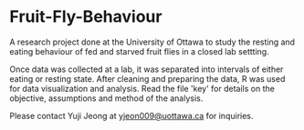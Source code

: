 # Fruit-Fly-Behaviour
A research project done at the University of Ottawa to study the resting and eating behaviour of fed and starved fruit flies in a closed lab settting.

Once data was collected at a lab, it was separated into intervals of either eating or resting state. After cleaning and preparing the data, R was used for data visualization and analysis. Read the file 'key' for details on the objective, assumptions and method of the analysis.

Please contact Yuji Jeong at yjeon009@uottawa.ca for inquiries.
